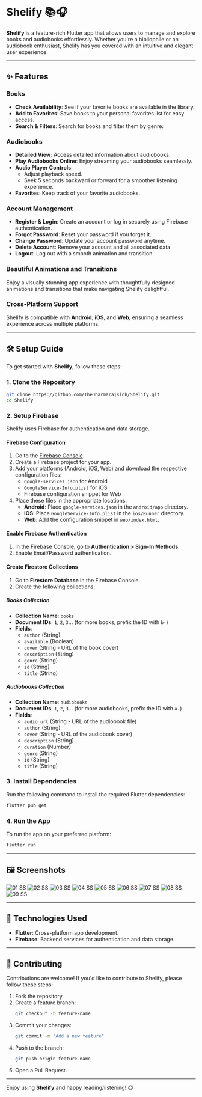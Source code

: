 
# Shelify 📚🎧  

**Shelify** is a feature-rich Flutter app that allows users to manage and explore books and audiobooks effortlessly. Whether you're a bibliophile or an audiobook enthusiast, Shelify has you covered with an intuitive and elegant user experience.  

---

## ✨ Features  

### **Books**  
- **Check Availability**: See if your favorite books are available in the library.  
- **Add to Favorites**: Save books to your personal favorites list for easy access.  
- **Search & Filters**: Search for books and filter them by genre.  

### **Audiobooks**  
- **Detailed View**: Access detailed information about audiobooks.  
- **Play Audiobooks Online**: Enjoy streaming your audiobooks seamlessly.  
- **Audio Player Controls**:  
  - Adjust playback speed.  
  - Seek 5 seconds backward or forward for a smoother listening experience.  
- **Favorites**: Keep track of your favorite audiobooks.  

### **Account Management**  
- **Register & Login**: Create an account or log in securely using Firebase authentication.  
- **Forgot Password**: Reset your password if you forget it.  
- **Change Password**: Update your account password anytime.  
- **Delete Account**: Remove your account and all associated data.  
- **Logout**: Log out with a smooth animation and transition.  

### **Beautiful Animations and Transitions**  
Enjoy a visually stunning app experience with thoughtfully designed animations and transitions that make navigating Shelify delightful.  

### **Cross-Platform Support**  
Shelify is compatible with **Android**, **iOS**, and **Web**, ensuring a seamless experience across multiple platforms.  

---

## 🛠️ Setup Guide  

To get started with **Shelify**, follow these steps:  

### **1. Clone the Repository**  
```bash  
git clone https://github.com/TheDharmarajsinh/Shelify.git  
cd Shelify  
```  

### **2. Setup Firebase**  
Shelify uses Firebase for authentication and data storage.  

#### **Firebase Configuration**  
1. Go to the [Firebase Console](https://console.firebase.google.com/).  
2. Create a Firebase project for your app.  
3. Add your platforms (Android, iOS, Web) and download the respective configuration files:  
   - `google-services.json` for Android  
   - `GoogleService-Info.plist` for iOS  
   - Firebase configuration snippet for Web  
4. Place these files in the appropriate locations:  
   - **Android**: Place `google-services.json` in the `android/app` directory.  
   - **iOS**: Place `GoogleService-Info.plist` in the `ios/Runner` directory.  
   - **Web**: Add the configuration snippet in `web/index.html`.  

#### **Enable Firebase Authentication**  
1. In the Firebase Console, go to **Authentication > Sign-In Methods**.  
2. Enable Email/Password authentication.  

#### **Create Firestore Collections**  
1. Go to **Firestore Database** in the Firebase Console.  
2. Create the following collections:  

##### **Books Collection**  
- **Collection Name**: `books`  
- **Document IDs**: `1`, `2`, `3`... (for more books, prefix the ID with `b-`)  
- **Fields**:  
  - `author` (String)  
  - `available` (Boolean)  
  - `cover` (String - URL of the book cover)  
  - `description` (String)  
  - `genre` (String)  
  - `id` (String)  
  - `title` (String)  

##### **Audiobooks Collection**  
- **Collection Name**: `audiobooks`  
- **Document IDs**: `1`, `2`, `3`... (for more audiobooks, prefix the ID with `a-`)  
- **Fields**:  
  - `audio_url` (String - URL of the audiobook file)  
  - `author` (String)  
  - `cover` (String - URL of the audiobook cover)  
  - `description` (String)  
  - `duration` (Number)  
  - `genre` (String)  
  - `id` (String)  
  - `title` (String)  

### **3. Install Dependencies**  
Run the following command to install the required Flutter dependencies:  
```bash  
flutter pub get  
```  

### **4. Run the App**  
To run the app on your preferred platform:  
```bash  
flutter run  
```  

---

## 🖼️ Screenshots  
![01 SS](https://github.com/user-attachments/assets/f1e5d7db-c5a7-46e5-a57f-a1538fb9c321)
![02 SS](https://github.com/user-attachments/assets/40533269-14e3-4c66-9535-35f6e8afc7a4)
![03 SS](https://github.com/user-attachments/assets/c0c8439d-d898-47d3-9b7d-e7f1d4a380e9)
![04 SS](https://github.com/user-attachments/assets/e1490c1f-64c8-4688-b2e0-1e9d681081c1)
![05 SS](https://github.com/user-attachments/assets/78bfcfba-722b-41ac-910d-4d172ec71517)
![06 SS](https://github.com/user-attachments/assets/386df959-d33a-49b5-a7f8-4d3a08019ed2)
![07 SS](https://github.com/user-attachments/assets/9bda889a-aa64-45f5-910e-fce731021915)
![08 SS](https://github.com/user-attachments/assets/9bcb52b6-6963-41b1-a1a9-7c69d0033506)
![09 SS](https://github.com/user-attachments/assets/ea025107-f2f4-4f58-82b0-5c90777644dd)

---

## 🚀 Technologies Used  
- **Flutter**: Cross-platform app development.  
- **Firebase**: Backend services for authentication and data storage.  

---

## 🤝 Contributing  
Contributions are welcome! If you'd like to contribute to Shelify, please follow these steps:  
1. Fork the repository.  
2. Create a feature branch:  
   ```bash  
   git checkout -b feature-name  
   ```  
3. Commit your changes:  
   ```bash  
   git commit -m "Add a new feature"  
   ```  
4. Push to the branch:  
   ```bash  
   git push origin feature-name  
   ```  
5. Open a Pull Request.   

---  

Enjoy using **Shelify** and happy reading/listening! 😊  
